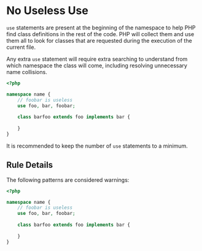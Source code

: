<!-- Good Practices -->
# No Useless Use

`use` statements are present at the beginning of the namespace to help PHP find class definitions in the rest of the code. PHP will collect them and use them all to look for classes that are requested during the execution of the current file.

Any extra `use` statement will require extra searching to understand from which namespace the class will come, including resolving unnecessary name collisions. 

```php
<?php

namespace name {
	// foobar is useless
	use foo, bar, foobar;
	
	class barfoo extends foo implements bar {
	
	}
}

```


It is recommended to keep the number of `use` statements to a minimum. 


## Rule Details

The following patterns are considered warnings:

```php
<?php

namespace name {
	// foobar is useless
	use foo, bar, foobar;
	
	class barfoo extends foo implements bar {
	
	}
}

```

